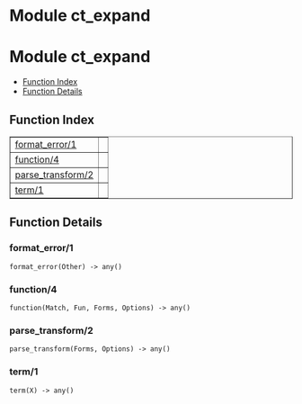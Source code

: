 Module ct_expand
================


<h1>Module ct_expand</h1>

* [Function Index](#index)
* [Function Details](#functions)






<h2><a name="index">Function Index</a></h2>



<table width="100%" border="1" cellspacing="0" cellpadding="2" summary="function index"><tr><td valign="top"><a href="#format_error-1">format_error/1</a></td><td></td></tr><tr><td valign="top"><a href="#function-4">function/4</a></td><td></td></tr><tr><td valign="top"><a href="#parse_transform-2">parse_transform/2</a></td><td></td></tr><tr><td valign="top"><a href="#term-1">term/1</a></td><td></td></tr></table>




<h2><a name="functions">Function Details</a></h2>


<a name="format_error-1"></a>

<h3>format_error/1</h3>





`format_error(Other) -> any()`

<a name="function-4"></a>

<h3>function/4</h3>





`function(Match, Fun, Forms, Options) -> any()`

<a name="parse_transform-2"></a>

<h3>parse_transform/2</h3>





`parse_transform(Forms, Options) -> any()`

<a name="term-1"></a>

<h3>term/1</h3>





`term(X) -> any()`

